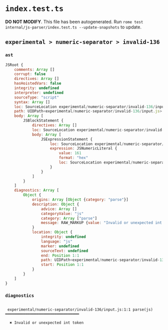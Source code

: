 # `index.test.ts`

**DO NOT MODIFY**. This file has been autogenerated. Run `rome test internal/js-parser/index.test.ts --update-snapshots` to update.

## `experimental > numeric-separator > invalid-136`

### `ast`

```javascript
JSRoot {
	comments: Array []
	corrupt: false
	directives: Array []
	hasHoistedVars: false
	integrity: undefined
	interpreter: undefined
	sourceType: "script"
	syntax: Array []
	loc: SourceLocation experimental/numeric-separator/invalid-136/input.js 1:0-2:0
	path: UIDPath<experimental/numeric-separator/invalid-136/input.js>
	body: Array [
		JSBlockStatement {
			directives: Array []
			loc: SourceLocation experimental/numeric-separator/invalid-136/input.js 1:0-1:8
			body: Array [
				JSExpressionStatement {
					loc: SourceLocation experimental/numeric-separator/invalid-136/input.js 1:1-1:7
					expression: JSNumericLiteral {
						value: 161
						format: "hex"
						loc: SourceLocation experimental/numeric-separator/invalid-136/input.js 1:1-1:7
					}
				}
			]
		}
	]
	diagnostics: Array [
		Object {
			origins: Array [Object {category: "parse"}]
			description: Object {
				advice: Array []
				categoryValue: "js"
				category: Array ["parse"]
				message: RAW_MARKUP {value: "Invalid or unexpected int token"}
			}
			location: Object {
				integrity: undefined
				language: "js"
				marker: undefined
				sourceText: undefined
				end: Position 1:1
				path: UIDPath<experimental/numeric-separator/invalid-136/input.js>
				start: Position 1:1
			}
		}
	]
}
```

### `diagnostics`

```

 experimental/numeric-separator/invalid-136/input.js:1:1 parse(js) ━━━━━━━━━━━━━━━━━━━━━━━━━━━━━━━━━

  ✖ Invalid or unexpected int token


```
